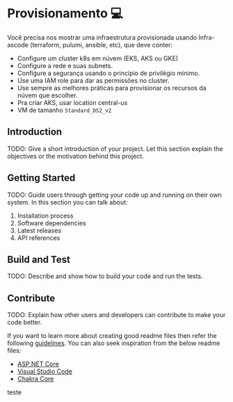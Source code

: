 # Provisionamento 💻

 Você precisa nos mostrar uma infraestrutura provisionada usando Infra-ascode (terraform, pulumi, ansible, etc), que deve conter:
- Configure um cluster k8s em núvem (EKS, AKS ou GKE)
- Configure a rede e suas subnets.
- Configure a segurança usando o princípio de privilégio mínimo.
- Use uma IAM role para dar as permissões no cluster.
- Use sempre as melhores práticas para provisionar os recursos da núvem que escolher.
- Pra criar AKS, usar location central-us
- VM de tamanho `Standard_DS2_v2`


## Introduction 
TODO: Give a short introduction of your project. Let this section explain the objectives or the motivation behind this project. 

## Getting Started
TODO: Guide users through getting your code up and running on their own system. In this section you can talk about:
1.	Installation process
2.	Software dependencies
3.	Latest releases
4.	API references

## Build and Test
TODO: Describe and show how to build your code and run the tests. 

## Contribute
TODO: Explain how other users and developers can contribute to make your code better. 

If you want to learn more about creating good readme files then refer the following [guidelines](https://docs.microsoft.com/en-us/azure/devops/repos/git/create-a-readme?view=azure-devops). You can also seek inspiration from the below readme files:
- [ASP.NET Core](https://github.com/aspnet/Home)
- [Visual Studio Code](https://github.com/Microsoft/vscode)
- [Chakra Core](https://github.com/Microsoft/ChakraCore)

teste